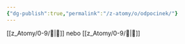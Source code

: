 ```yaml
---
{"dg-publish":true,"permalink":"/z-atomy/o/odpocinek/"}
---
```


[[z_Atomy/0-9/🪫\|🪫]] nebo [[z_Atomy/0-9/🔋\|🔋]]